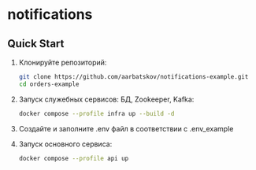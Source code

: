 # notifications

## Quick Start

1. Клонируйте репозиторий:

    ```bash
    git clone https://github.com/aarbatskov/notifications-example.git
    cd orders-example
    ```

2. Запуск служебных сервисов: БД, Zookeeper, Kafka:

    ```bash
    docker compose --profile infra up --build -d
    ```
3. Создайте и заполните .env файл в соответствии с .env_example
4. Запуск основного сервиса:

    ```bash
    docker compose --profile api up
